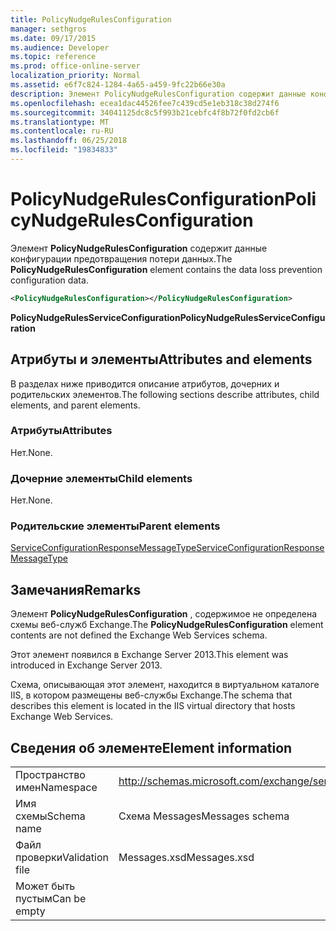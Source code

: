 ```yaml
---
title: PolicyNudgeRulesConfiguration
manager: sethgros
ms.date: 09/17/2015
ms.audience: Developer
ms.topic: reference
ms.prod: office-online-server
localization_priority: Normal
ms.assetid: e6f7c824-1284-4a65-a459-9fc22b66e30a
description: Элемент PolicyNudgeRulesConfiguration содержит данные конфигурации предотвращения потери данных.
ms.openlocfilehash: ecea1dac44526fee7c439cd5e1eb318c38d274f6
ms.sourcegitcommit: 34041125dc8c5f993b21cebfc4f8b72f0fd2cb6f
ms.translationtype: MT
ms.contentlocale: ru-RU
ms.lasthandoff: 06/25/2018
ms.locfileid: "19834833"
---
```

# <a name="policynudgerulesconfiguration"></a><span data-ttu-id="2c2fb-103">PolicyNudgeRulesConfiguration</span><span class="sxs-lookup"><span data-stu-id="2c2fb-103">PolicyNudgeRulesConfiguration</span></span>

<span data-ttu-id="2c2fb-104">Элемент **PolicyNudgeRulesConfiguration** содержит данные конфигурации предотвращения потери данных.</span><span class="sxs-lookup"><span data-stu-id="2c2fb-104">The **PolicyNudgeRulesConfiguration** element contains the data loss prevention configuration data.</span></span> 
  
```XML
<PolicyNudgeRulesConfiguration></PolicyNudgeRulesConfiguration>
```

 <span data-ttu-id="2c2fb-105">**PolicyNudgeRulesServiceConfiguration**</span><span class="sxs-lookup"><span data-stu-id="2c2fb-105">**PolicyNudgeRulesServiceConfiguration**</span></span>
## <a name="attributes-and-elements"></a><span data-ttu-id="2c2fb-106">Атрибуты и элементы</span><span class="sxs-lookup"><span data-stu-id="2c2fb-106">Attributes and elements</span></span>

<span data-ttu-id="2c2fb-107">В разделах ниже приводится описание атрибутов, дочерних и родительских элементов.</span><span class="sxs-lookup"><span data-stu-id="2c2fb-107">The following sections describe attributes, child elements, and parent elements.</span></span>
  
### <a name="attributes"></a><span data-ttu-id="2c2fb-108">Атрибуты</span><span class="sxs-lookup"><span data-stu-id="2c2fb-108">Attributes</span></span>

<span data-ttu-id="2c2fb-109">Нет.</span><span class="sxs-lookup"><span data-stu-id="2c2fb-109">None.</span></span>
  
### <a name="child-elements"></a><span data-ttu-id="2c2fb-110">Дочерние элементы</span><span class="sxs-lookup"><span data-stu-id="2c2fb-110">Child elements</span></span>

<span data-ttu-id="2c2fb-111">Нет.</span><span class="sxs-lookup"><span data-stu-id="2c2fb-111">None.</span></span>
  
### <a name="parent-elements"></a><span data-ttu-id="2c2fb-112">Родительские элементы</span><span class="sxs-lookup"><span data-stu-id="2c2fb-112">Parent elements</span></span>

[<span data-ttu-id="2c2fb-113">ServiceConfigurationResponseMessageType</span><span class="sxs-lookup"><span data-stu-id="2c2fb-113">ServiceConfigurationResponseMessageType</span></span>](serviceconfigurationresponsemessagetype.md)
  
## <a name="remarks"></a><span data-ttu-id="2c2fb-114">Замечания</span><span class="sxs-lookup"><span data-stu-id="2c2fb-114">Remarks</span></span>

<span data-ttu-id="2c2fb-115">Элемент **PolicyNudgeRulesConfiguration** , содержимое не определена схемы веб-служб Exchange.</span><span class="sxs-lookup"><span data-stu-id="2c2fb-115">The **PolicyNudgeRulesConfiguration** element contents are not defined the Exchange Web Services schema.</span></span> 
  
<span data-ttu-id="2c2fb-116">Этот элемент появился в Exchange Server 2013.</span><span class="sxs-lookup"><span data-stu-id="2c2fb-116">This element was introduced in Exchange Server 2013.</span></span>
  
<span data-ttu-id="2c2fb-117">Схема, описывающая этот элемент, находится в виртуальном каталоге IIS, в котором размещены веб-службы Exchange.</span><span class="sxs-lookup"><span data-stu-id="2c2fb-117">The schema that describes this element is located in the IIS virtual directory that hosts Exchange Web Services.</span></span>
  
## <a name="element-information"></a><span data-ttu-id="2c2fb-118">Сведения об элементе</span><span class="sxs-lookup"><span data-stu-id="2c2fb-118">Element information</span></span>

|||
|:-----|:-----|
|<span data-ttu-id="2c2fb-119">Пространство имен</span><span class="sxs-lookup"><span data-stu-id="2c2fb-119">Namespace</span></span>  <br/> |http://schemas.microsoft.com/exchange/services/2006/messages  <br/> |
|<span data-ttu-id="2c2fb-120">Имя схемы</span><span class="sxs-lookup"><span data-stu-id="2c2fb-120">Schema name</span></span>  <br/> |<span data-ttu-id="2c2fb-121">Схема Messages</span><span class="sxs-lookup"><span data-stu-id="2c2fb-121">Messages schema</span></span>  <br/> |
|<span data-ttu-id="2c2fb-122">Файл проверки</span><span class="sxs-lookup"><span data-stu-id="2c2fb-122">Validation file</span></span>  <br/> |<span data-ttu-id="2c2fb-123">Messages.xsd</span><span class="sxs-lookup"><span data-stu-id="2c2fb-123">Messages.xsd</span></span>  <br/> |
|<span data-ttu-id="2c2fb-124">Может быть пустым</span><span class="sxs-lookup"><span data-stu-id="2c2fb-124">Can be empty</span></span>  <br/> ||
   


